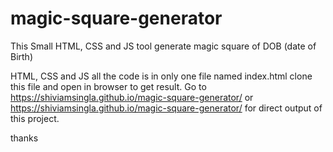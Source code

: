 # magic-square-generator
This Small HTML, CSS and JS tool generate magic square of DOB (date of Birth)

HTML, CSS and JS all the code is in only one file named index.html clone this file and open in browser to get result.
Go to https://shiviamsingla.github.io/magic-square-generator/ or https://shiviamsingla.github.io/magic-square-generator/ for direct output of this project.

thanks
